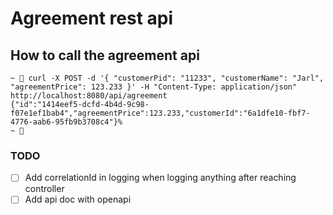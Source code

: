 # Agreement rest api

## How to call the agreement api

```
~  curl -X POST -d '{ "customerPid": "11233", "customerName": "Jarl", "agreementPrice": 123.233 }' -H "Content-Type: application/json" http://localhost:8080/api/agreement
{"id":"1414eef5-dcfd-4b4d-9c98-f07e1ef1bab4","agreementPrice":123.233,"customerId":"6a1dfe10-fbf7-4776-aab6-95fb9b3708c4"}%
~ 
```

### TODO

- [ ] Add correlationId in logging when logging anything after reaching controller
- [ ] Add api doc with openapi